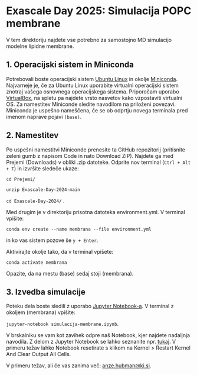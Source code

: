 
# Exascale Day 2025: Simulacija POPC membrane

V tem direktoriju najdete vse potrebno za samostojno MD simulacijo modelne lipidne membrane. 

## 1. Operacijski sistem in Miniconda
Potrebovali boste operacijski sistem [Ubuntu Linux](https://ubuntu.com/) in okolje [Miniconda](https://docs.anaconda.com/miniconda/). Najvarneje je, če za Ubuntu Linux uporabite virtualni operacijski sistem znotraj vašega osnovnega operacijskega sistema. Priporočam uporabo [VirtualBox](https://www.virtualbox.org/), na spletu pa najdete vrsto nasvetov kako vzpostaviti virtualni OS. Za namestitev Miniconde sledite navodilom na priloženi povezavi. Miniconda je uspešno nameščena, če se ob odprtju novega terminala pred imenom naprave pojavi `(base)`.

## 2. Namestitev
Po uspešni namestitvi Miniconde prenesite ta GitHub repozitorij (pritisnite zeleni gumb z napisom Code in nato Download ZIP). Najdete ga med Prejemi (Downloads) v obliki .zip datoteke. Odprite nov terminal (`Ctrl + Alt + T`) in izvršite sledeče ukaze:

`cd Prejemi/`

`unzip Exascale-Day-2024-main`

`cd Exascale-Day-2024/` .

Med drugim je v direktoriju prisotna datoteka environment.yml. V terminal vpišite:

`conda env create --name membrana --file environment.yml`

in ko vas sistem pozove še `y + Enter`.

Aktivirajte okolje tako, da v terminal vpišete:

`conda activate membrana`

Opazite, da na mestu (base) sedaj stoji (membrana).

## 3. Izvedba simulacije
Poteku dela boste sledili z uporabo [Jupyter Notebook-a](https://jupyter.org/). V terminal z okoljem (membrana) vpišite: 

`jupyter-notebook simulacija-membrane.ipynb`. 

V brskalniku se vam kot zavihek odpre naš Notebook, kjer najdete nadaljnja navodila. Z delom z Jupyter Notebook se lahko seznanite npr. [tukaj](https://www.dataquest.io/blog/jupyter-notebook-tutorial/). V primeru težav lahko Notebook resetirate s klikom na Kernel > Restart Kernel And Clear Output All Cells.

V primeru težav, ali če vas zanima več: anze.hubman@ki.si.
